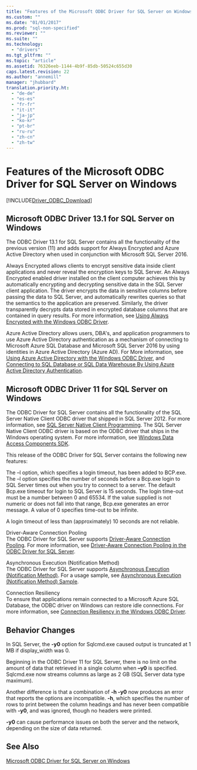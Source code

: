 ```yaml
---
title: "Features of the Microsoft ODBC Driver for SQL Server on Windows | Microsoft Docs"
ms.custom: ""
ms.date: "01/01/2017"
ms.prod: "sql-non-specified"
ms.reviewer: ""
ms.suite: ""
ms.technology: 
  - "drivers"
ms.tgt_pltfrm: ""
ms.topic: "article"
ms.assetid: 76326eeb-1144-4b9f-85db-50524c655d30
caps.latest.revision: 22
ms.author: "annemill"
manager: "jhubbard"
translation.priority.ht: 
  - "de-de"
  - "es-es"
  - "fr-fr"
  - "it-it"
  - "ja-jp"
  - "ko-kr"
  - "pt-br"
  - "ru-ru"
  - "zh-cn"
  - "zh-tw"
---
```

# Features of the Microsoft ODBC Driver for SQL Server on Windows
[!INCLUDE[Driver_ODBC_Download](../../../connect/odbc/linux/includes)]

    
## Microsoft ODBC Driver 13.1 for SQL Server on Windows  
 The ODBC Driver 13.1 for SQL Server contains all the functionality of the previous version (11) and adds support for Always Encrypted and Azure Active Directory when used in conjunction with Microsoft SQL Server 2016.  
  
 Always Encrypted allows clients to encrypt sensitive data inside client applications and never reveal the encryption keys to SQL Server. An Always Encrypted enabled driver installed on the client computer achieves this by automatically encrypting and decrypting sensitive data in the SQL Server client application. The driver encrypts the data in sensitive columns before passing the data to SQL Server, and automatically rewrites queries so that the semantics to the application are preserved. Similarly, the driver transparently decrypts data stored in encrypted database columns that are contained in query results. For more information, see [Using Always Encrypted with the Windows ODBC Driver](../../../connect/odbc/windows/using-always-encrypted-with-the-windows-odbc-driver.md).
 
 Azure Active Directory allows users, DBA's, and application programmers to use Azure Active Directory authentication as a mechanism of connecting to Microsoft Azure SQL Database and Microsoft SQL Server 2016 by using identities in Azure Active Directory (Azure AD). For More information, see [Using Azure Active Directory with the Windows ODBC Driver](../../../connect/odbc/windows/using-azure-active-directory-with-the-windows-odbc-driver.md), and [Connecting to SQL Database or SQL Data Warehouse By Using Azure Active Directory Authentication](https://azure.microsoft.com/en-us/documentation/articles/sql-database-aad-authentication/).   
  
## Microsoft ODBC Driver 11 for SQL Server on Windows  
 The ODBC Driver for SQL Server contains all the functionality of the SQL Server Native Client ODBC driver that shipped in SQL Server 2012. For more information, see [SQL Server Native Client Programming](http://msdn.microsoft.com/library/ms130892.aspx). The SQL Server Native Client ODBC driver is based on the ODBC driver that ships in the Windows operating system. For more information, see [Windows Data Access Components SDK](http://msdn.microsoft.com/library/aa968814(VS.85).aspx).  
  
 This release of the ODBC Driver for SQL Server contains the following new features:  
  
 The –l option, which specifies a login timeout, has been added to BCP.exe.  
 The –l option specifies the number of seconds before a Bcp.exe login to SQL Server times out when you try to connect to a server. The default Bcp.exe timeout for login to SQL Server is 15 seconds. The login time-out must be a number between 0 and 65534. If the value supplied is not numeric or does not fall into that range, Bcp.exe generates an error message. A value of 0 specifies time-out to be infinite.  
  
 A login timeout of less than (approximately) 10 seconds are not reliable.  
  
 Driver-Aware Connection Pooling  
 The ODBC Driver for SQL Server supports [Driver-Aware Connection Pooling](http://msdn.microsoft.com/library/hh405031(VS.85).aspx). For more information, see [Driver-Aware Connection Pooling in the ODBC Driver for SQL Server](../../../connect/odbc/windows/driver-aware-connection-pooling-in-the-odbc-driver-for-sql-server.md).  
  
 Asynchronous Execution (Notification Method)  
 The ODBC Driver for SQL Server supports [Asynchronous Execution (Notification Method)](http://msdn.microsoft.com/library/hh405038(VS.85).aspx). For a usage sample, see [Asynchronous Execution &#40;Notification Method&#41; Sample](../../../connect/odbc/windows/asynchronous-execution--notification-method--sample.md).  
  
 Connection Resiliency  
 To ensure that applications remain connected to a Microsoft Azure SQL Database, the ODBC driver on Windows can restore idle connections. For more information, see [Connection Resiliency in the Windows ODBC Driver](../../../connect/odbc/windows/connection-resiliency-in-the-windows-odbc-driver.md).  
  
## Behavior Changes  
 In SQL Server, the **-y0** option for Sqlcmd.exe caused output is truncated at 1 MB if display_width was 0.  
  
 Beginning in the ODBC Driver 11 for SQL Server, there is no limit on the amount of data that retrieved in a single column when **–y0** is specified. Sqlcmd.exe now streams columns as large as 2 GB (SQL Server data type maximum).  
  
 Another difference is that a combination of **-h -y0** now produces an error that reports the options are incompatible. **-h**, which specifies the number of rows to print between the column headings and has never been compatible with **-y0**, and was ignored, though no headers were printed.  
  
 **-y0** can cause performance issues on both the server and the network, depending on the size of data returned.  
  
## See Also  
 [Microsoft ODBC Driver for SQL Server on Windows](../../../connect/odbc/windows/microsoft-odbc-driver-for-sql-server-on-windows.md)  
  
  